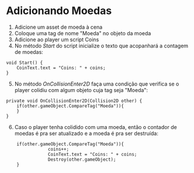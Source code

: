 # Adicionando Moedas

1. Adicione um asset de moeda à cena
2. Coloque uma tag de nome "Moeda" no objeto da moeda
3. Adicione ao player um script Coins
4. No método *Start* do script inicialize o texto que acopanhará a contagem de moedas:
```
void Start() {
    CoinText.text = "Coins: " + coins;
}
```

5. No método *OnCollisionEnter2D* faça uma condição que verifica se o player colidiu com algum objeto cuja tag seja "Moeda":
```
private void OnCollisionEnter2D(Collision2D other) {
	if(other.gameObject.CompareTag("Moeda")){
    }
}
```

6. Caso o player tenha colidido com uma moeda, então o contador de moedas é pra ser atualizado e a moeda é pra ser destruída:
```
	if(other.gameObject.CompareTag("Moeda")){
                coins++;
                CoinText.text = "Coins: " + coins;
                Destroy(other.gameObject);
    }
```
